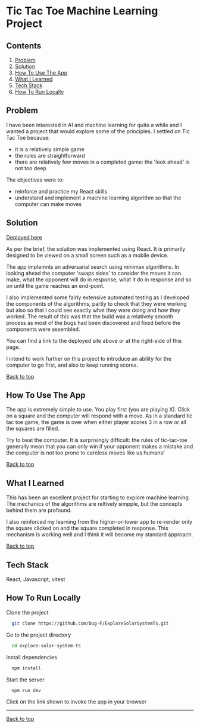 # Tic Tac Toe Machine Learning Project

## Contents
1. [Problem](#problem)
2. [Solution](#solution)
3. [How To Use The App](#how-to-use-the-app)
4. [What I Learned](#what-i-learned)
5. [Tech Stack](#tech-stack)
6. [How To Run Locally](#how-to-run-locally)

## Problem

I have been interested in AI and machine learning for quite a while and I wanted a project that would explore some of the principles.  I settled on Tic Tac Toe because:
- it is a relatively simple game
- the rules are straightforward
- there are relatively few moves in a completed game: the 'look ahead' is not too deep 

The objectives were to:
- reinforce and practice my React skills
- understand and implement a machine learning algorithm so that the computer can make moves

## Solution

[Deployed here](https://tic-tac-toe-iota-sand.vercel.app/)

As per the brief, the solution was implemented using React.  It is primarily designed to be viewed on a small screen such as a mobile device.

The app implemnts an adversarial search using minimax algorithms. In looking ahead the computer 'swaps sides' to consider the moves it can make, what the opponent will do in response, what it do in response and so on until the game reaches an end-point.

I also implemented some fairly extensive automated testing as I developed the components of the algorithms, partly to check that they were working but also so that I could see exactly what they were doing and how they worked.  The result of this was that the build was a relatively smooth process as most of the bugs had been discovered and fixed before the components were assembled.

You can find a link to the deployed site above or at the right-side of this page.

I intend to work further on this project to introduce an ability for the computer to go first, and also to keep running scores.

[Back to top](#tic-tac-toe-machine-learning-project)

## How To Use The App

The app is extremely simple to use. You play first (you are playing X).  Click on a square and the computer will respond with a move. As in a standard tic tac toe game, the game is over when either player scores 3 in a row or all the squares are filled.

Try to beat the computer.  It is surprisingly difficult: the rules of tic-tac-toe generally mean that you can only win if your opponent makes a mistake and the computer is not too prone to careless moves like us humans!

[Back to top](#tic-tac-toe-machine-learning-project)

## What I Learned

This has been an excellent project for starting to explore machine learning.  The mechanics of the algorithms are reltively simpple, but the concepts behind them are profound.

I also reinforced my learning from the higher-or-lower app to re-render only the square clicked on and the square completed in response.  This mechanism is working well and I think it will become my standard approach.

[Back to top](#tic-tac-toe-machine-learning-project)

## Tech Stack

React, Javascript, vitest

## How To Run Locally

Clone the project

```bash
  git clone https://github.com/Dug-F/ExploreSolarSystemTs.git
```

Go to the project directory

```bash
  cd explore-solar-system-ts
```

Install dependencies

```bash
  npm install
```

Start the server

```bash
  npm run dev
```

Click on the link shown to invoke the app in your browser

<hr>

[Back to top](#tic-tac-toe-machine-learning-project)
